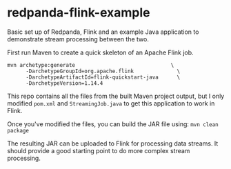 # redpanda-flink-example
Basic set up of Redpanda, Flink and an example Java application to demonstrate stream processing between the two.

First run Maven to create a quick skeleton of an Apache Flink job.
```
mvn archetype:generate                               \
      -DarchetypeGroupId=org.apache.flink              \
      -DarchetypeArtifactId=flink-quickstart-java      \
      -DarchetypeVersion=1.14.4
```

This repo contains all the files from the built Maven project output, but I only modified `pom.xml` and `StreamingJob.java` to get this application to work in Flink.

Once you've modified the files, you can build the JAR file using: `mvn clean package`

The resulting JAR can be uploaded to Flink for processing data streams. It should provide a good starting point to do more complex stream processing.